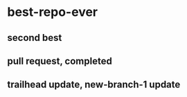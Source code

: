 # best-repo-ever

## second best

## pull request, completed

## trailhead update, new-branch-1 update